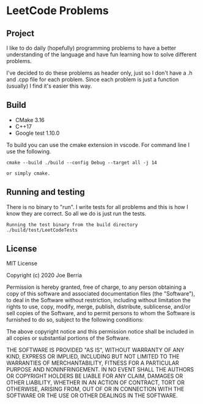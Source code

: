 # LeetCode Problems

## Project
I like to do daily (hopefully) programming problems to have a better understanding of the language and have fun learning how to solve different problems.

I've decided to do these problems as header only, just so I don't have a .h and .cpp file for each problem. Since each problem is just a function (usually) I find it's easier this way.

## Build
* CMake 3.16
* C++17
* Google test 1.10.0

To build you can use the cmake extension in vscode. For command line I use the following.

    cmake --build ./build --config Debug --target all -j 14

    or simply cmake.

## Running and testing
There is no binary to "run". I write tests for all problems and this is how I know they are correct. So all we do is just run the tests.

    Running the test binary from the build directory
    ./build/test/LeetCodeTests

## License
MIT License

Copyright (c) 2020 Joe Berria

Permission is hereby granted, free of charge, to any person obtaining a copy
of this software and associated documentation files (the "Software"), to deal
in the Software without restriction, including without limitation the rights
to use, copy, modify, merge, publish, distribute, sublicense, and/or sell
copies of the Software, and to permit persons to whom the Software is
furnished to do so, subject to the following conditions:

The above copyright notice and this permission notice shall be included in all
copies or substantial portions of the Software.

THE SOFTWARE IS PROVIDED "AS IS", WITHOUT WARRANTY OF ANY KIND, EXPRESS OR
IMPLIED, INCLUDING BUT NOT LIMITED TO THE WARRANTIES OF MERCHANTABILITY,
FITNESS FOR A PARTICULAR PURPOSE AND NONINFRINGEMENT. IN NO EVENT SHALL THE
AUTHORS OR COPYRIGHT HOLDERS BE LIABLE FOR ANY CLAIM, DAMAGES OR OTHER
LIABILITY, WHETHER IN AN ACTION OF CONTRACT, TORT OR OTHERWISE, ARISING FROM,
OUT OF OR IN CONNECTION WITH THE SOFTWARE OR THE USE OR OTHER DEALINGS IN THE
SOFTWARE.
